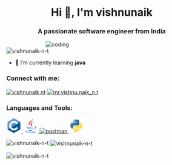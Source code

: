 <h1 align="center">Hi 👋, I'm vishnunaik</h1>
<h3 align="center">A passionate software engineer from India</h3>

<img align="right" alt="coding" width="400" src="https://www.youtube.com/redirect?event=video_description&redir_token=QUFFLUhqbVl1RHBUV3JTOHAzZHhVVUtNdmk1a2FnbmtUQXxBQ3Jtc0tuTXhVSTJCVGkwbkRUSVNHVFpfeTJQNFlSU2tZNC1ZLUNzUHFzR0N1ZDB2NnpUMzdtLXR6LWk1QlU2ZUhrUTNydWdkQkZaczRLbmVPVzBnVzN6OXd6Q1h6N2ktdXk5bE5ZU1dSRWd3SFlrbUZQNERiZw&q=https%3A%2F%2Fuser-images.githubusercontent.com%2F55389276%2F140866485-8fb1c876-9a8f-4d6a-98dc-08c4981eaf70.gif&v=HD4cnRuSGN0">
<p align="left"> <img src="https://komarev.com/ghpvc/?username=vishnunaik-n-t&label=Profile%20views&color=0e75b6&style=flat" alt="vishnunaik-n-t" /> </p>

- 🌱 I’m currently learning **java**

<h3 align="left">Connect with me:</h3>
<p align="left">
<a href="https://linkedin.com/in/vishnunaik nt" target="blank"><img align="center" src="https://raw.githubusercontent.com/rahuldkjain/github-profile-readme-generator/master/src/images/icons/Social/linked-in-alt.svg" alt="vishnunaik nt" height="30" width="40" /></a>
<a href="https://instagram.com/mr.vishnu.naik_n.t" target="blank"><img align="center" src="https://raw.githubusercontent.com/rahuldkjain/github-profile-readme-generator/master/src/images/icons/Social/instagram.svg" alt="mr.vishnu.naik_n.t" height="30" width="40" /></a>
</p>

<h3 align="left">Languages and Tools:</h3>
<p align="left"> <a href="https://www.cprogramming.com/" target="_blank" rel="noreferrer"> <img src="https://raw.githubusercontent.com/devicons/devicon/master/icons/c/c-original.svg" alt="c" width="40" height="40"/> </a> <a href="https://www.java.com" target="_blank" rel="noreferrer"> <img src="https://raw.githubusercontent.com/devicons/devicon/master/icons/java/java-original.svg" alt="java" width="40" height="40"/> </a> <a href="https://postman.com" target="_blank" rel="noreferrer"> <img src="https://www.vectorlogo.zone/logos/getpostman/getpostman-icon.svg" alt="postman" width="40" height="40"/> </a> <a href="https://www.python.org" target="_blank" rel="noreferrer"> <img src="https://raw.githubusercontent.com/devicons/devicon/master/icons/python/python-original.svg" alt="python" width="40" height="40"/> </a> </p>

<p><img align="left" src="https://github-readme-stats.vercel.app/api/top-langs?username=vishnunaik-n-t&show_icons=true&locale=en&layout=compact" alt="vishnunaik-n-t" /></p>

<p>&nbsp;<img align="center" src="https://github-readme-stats.vercel.app/api?username=vishnunaik-n-t&show_icons=true&locale=en" alt="vishnunaik-n-t" /></p>

<p><img align="center" src="https://github-readme-streak-stats.herokuapp.com/?user=vishnunaik-n-t&" alt="vishnunaik-n-t" /></p>
